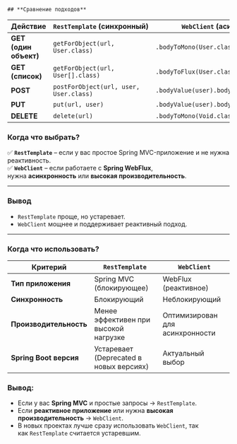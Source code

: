 	## **Сравнение подходов**

| Действие              | `RestTemplate` (синхронный)            | `WebClient` (асинхронный)                 |
| --------------------- | -------------------------------------- | ----------------------------------------- |
| **GET (один объект)** | `getForObject(url, User.class)`        | `.bodyToMono(User.class)`                 |
| **GET (список)**      | `getForObject(url, User[].class)`      | `.bodyToFlux(User.class)`                 |
| **POST**              | `postForObject(url, user, User.class)` | `.bodyValue(user).bodyToMono(User.class)` |
| **PUT**               | `put(url, user)`                       | `.bodyValue(user).bodyToMono(User.class)` |
| **DELETE**            | `delete(url)`                          | `.bodyToMono(Void.class)`                 |

### **Когда что выбрать?**

✅ **`RestTemplate`** – если у вас простое Spring MVC-приложение и не нужна реактивность.  
✅ **`WebClient`** – если работаете с **Spring WebFlux**, нужна **асинхронность** или **высокая производительность**.

---
### **Вывод**
- `RestTemplate` проще, но устаревает.    
- `WebClient` мощнее и поддерживает реактивный подход.

---
### **Когда что использовать?**

|Критерий|`RestTemplate`|`WebClient`|
|---|---|---|
|**Тип приложения**|Spring MVC (блокирующее)|WebFlux (реактивное)|
|**Синхронность**|Блокирующий|Неблокирующий|
|**Производительность**|Менее эффективен при высокой нагрузке|Оптимизирован для асинхронности|
|**Spring Boot версия**|Устаревает (Deprecated в новых версиях)|Актуальный выбор|

### **Вывод:**
- Если у вас **Spring MVC** и простые запросы → `RestTemplate`.    
- Если **реактивное приложение** или нужна **высокая производительность** → `WebClient`.    
- В новых проектах лучше сразу использовать `WebClient`, так как `RestTemplate` считается устаревшим.